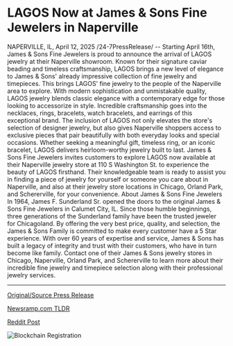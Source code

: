 # LAGOS Now at James & Sons Fine Jewelers in Naperville

NAPERVILLE, IL, April 12, 2025 /24-7PressRelease/ -- Starting April 16th, James & Sons Fine Jewelers is proud to announce the arrival of LAGOS jewelry at their Naperville showroom. Known for their signature caviar beading and timeless craftsmanship, LAGOS brings a new level of elegance to James & Sons' already impressive collection of fine jewelry and timepieces.  This brings LAGOS' fine jewelry to the people of the Naperville area to explore. With modern sophistication and unmistakable quality, LAGOS jewelry blends classic elegance with a contemporary edge for those looking to accessorize in style. Incredible craftsmanship goes into the necklaces, rings, bracelets, watch bracelets, and earrings of this exceptional brand.  The inclusion of LAGOS not only elevates the store's selection of designer jewelry, but also gives Naperville shoppers access to exclusive pieces that pair beautifully with both everyday looks and special occasions. Whether seeking a meaningful gift, timeless ring, or an iconic bracelet, LAGOS delivers heirloom-worthy jewelry built to last.  James & Sons Fine Jewelers invites customers to explore LAGOS now available at their Naperville jewelry store at 110 S Washington St. to experience the beauty of LAGOS firsthand. Their knowledgeable team is ready to assist you in finding a piece of jewelry for yourself or someone you care about in Naperville, and also at their jewelry store locations in Chicago, Orland Park, and Schererville, for your convenience.  About James & Sons Fine Jewelers In 1964, James F. Sunderland Sr. opened the doors to the original James & Sons Fine Jewelers in Calumet City, IL. Since those humble beginnings, three generations of the Sunderland family have been the trusted jeweler for Chicagoland. By offering the very best price, quality, and selection, the James & Sons Family is committed to make every customer have a 5 Star experience. With over 60 years of expertise and service, James & Sons has built a legacy of integrity and trust with their customers, who have in turn become like family. Contact one of their James & Sons jewelry stores in Chicago, Naperville, Orland Park, and Schererville to learn more about their incredible fine jewelry and timepiece selection along with their professional jewelry services. 

---

[Original/Source Press Release](https://www.24-7pressrelease.com/press-release/521721/lagos-now-at-james-sons-fine-jewelers-in-naperville)
                    

[Newsramp.com TLDR](https://newsramp.com/curated-news/discover-the-elegance-of-lagos-jewelry-at-james-sons-fine-jewelers-in-naperville/6766289db83d92a73a9930f93c1e4de8) 

 



[Reddit Post](https://www.reddit.com/r/Business_NewsRamp/comments/1jxbpcm/discover_the_elegance_of_lagos_jewelry_at_james/) 



![Blockchain Registration](https://cdn.newsramp.app/24-7PressRelease/qrcode/254/12/noteDyAe.webp)